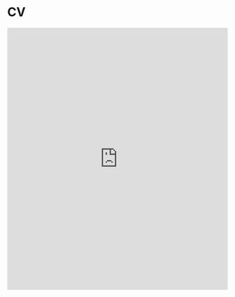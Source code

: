# CV

<iframe src="https://docs.google.com/document/d/e/2PACX-1vRLXWBk38ufZ4EQbpYVBaTLB6TYebFcefsX33VTYO9KC5XoLKCp8sMWIX-vL5OcQQ/pub?embedded=true" onload='javascript:(function(o){o.style.height=o.contentWindow.document.body.scrollHeight+"px";}(this));' style="height:600px;width:100%;border:none;overflow:hidden;"></iframe>
